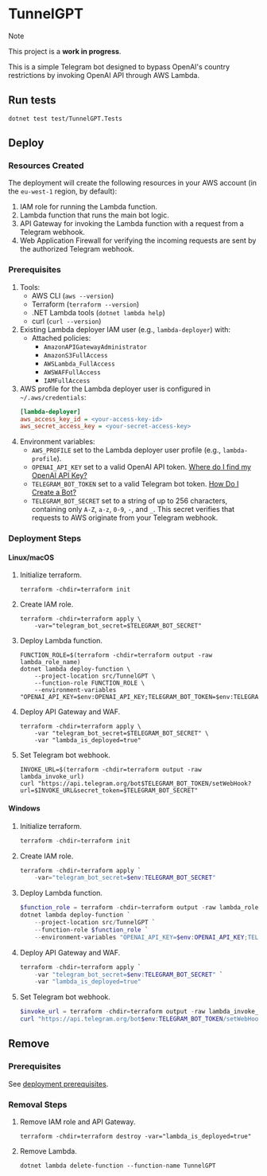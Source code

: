 # TunnelGPT

> [!NOTE]  
> This project is a **work in progress**.

This is a simple Telegram bot designed to bypass OpenAI's country restrictions by invoking OpenAI API through AWS Lambda.

## Run tests

```shell
dotnet test test/TunnelGPT.Tests
```

## Deploy

### Resources Created

The deployment will create the following resources in your AWS account (in the `eu-west-1` region, by default):

1. IAM role for running the Lambda function.
2. Lambda function that runs the main bot logic.
3. API Gateway for invoking the Lambda function with a request from a Telegram webhook.
4. Web Application Firewall for verifying the incoming requests are sent by the authorized Telegram webhook.

### Prerequisites

1. Tools:
   - AWS CLI (`aws --version`)
   - Terraform (`terraform --version`)
   - .NET Lambda tools (`dotnet lambda help`)
   - curl (`curl --version`)
2. Existing Lambda deployer IAM user (e.g., `lambda-deployer`) with:
   - Attached policies:
     - `AmazonAPIGatewayAdministrator`
     - `AmazonS3FullAccess`
     - `AWSLambda_FullAccess`
     - `AWSWAFFullAccess`
     - `IAMFullAccess`
3. AWS profile for the Lambda deployer user is configured in `~/.aws/credentials`:
   ```ini
   [lambda-deployer]
   aws_access_key_id = <your-access-key-id>
   aws_secret_access_key = <your-secret-access-key>
   ```
4. Environment variables:
   - `AWS_PROFILE` set to the Lambda deployer user profile (e.g., `lambda-profile`).
   - `OPENAI_API_KEY` set to a valid OpenAI API token. [Where do I find my OpenAI API Key?](https://help.openai.com/articles/4936850-where-do-i-find-my-openai-api-key)
   - `TELEGRAM_BOT_TOKEN` set to a valid Telegram bot token. [How Do I Create a Bot?](https://core.telegram.org/bots#how-do-i-create-a-bot)
   - `TELEGRAM_BOT_SECRET` set to a string of up to 256 characters, containing only `A-Z`, `a-z`, `0-9`, `-`, and `_`.
        This secret verifies that requests to AWS originate from your Telegram webhook.  

### Deployment Steps

#### Linux/macOS

1. Initialize terraform.
   ```shell
   terraform -chdir=terraform init
   ```
2. Create IAM role.
   ```shell
   terraform -chdir=terraform apply \
       -var="telegram_bot_secret=$TELEGRAM_BOT_SECRET"
   ```
3. Deploy Lambda function.
   ```shell
   FUNCTION_ROLE=$(terraform -chdir=terraform output -raw lambda_role_name)    
   dotnet lambda deploy-function \
       --project-location src/TunnelGPT \
       --function-role FUNCTION_ROLE \
       --environment-variables "OPENAI_API_KEY=$env:OPENAI_API_KEY;TELEGRAM_BOT_TOKEN=$env:TELEGRAM_BOT_TOKEN"
   ```
4. Deploy API Gateway and WAF.
   ```shell
   terraform -chdir=terraform apply \
       -var "telegram_bot_secret=$TELEGRAM_BOT_SECRET" \
       -var "lambda_is_deployed=true"
   ```
5. Set Telegram bot webhook.
   ```shell
   INVOKE_URL=$(terraform -chdir=terraform output -raw lambda_invoke_url)
   curl "https://api.telegram.org/bot$TELEGRAM_BOT_TOKEN/setWebHook?url=$INVOKE_URL&secret_token=$TELEGRAM_BOT_SECRET"
   ```

#### Windows

1. Initialize terraform.
   ```powershell
   terraform -chdir=terraform init
   ```
2. Create IAM role.
   ```powershell
   terraform -chdir=terraform apply `
       -var="telegram_bot_secret=$env:TELEGRAM_BOT_SECRET"
   ```
3. Deploy Lambda function.
   ```powershell
   $function_role = terraform -chdir=terraform output -raw lambda_role_name    
   dotnet lambda deploy-function `
       --project-location src/TunnelGPT `
       --function-role $function_role `
       --environment-variables "OPENAI_API_KEY=$env:OPENAI_API_KEY;TELEGRAM_BOT_TOKEN=$env:TELEGRAM_BOT_TOKEN"
   ```
4. Deploy API Gateway and WAF.
   ```powershell
   terraform -chdir=terraform apply `
       -var "telegram_bot_secret=$env:TELEGRAM_BOT_SECRET" `
       -var "lambda_is_deployed=true"
   ```
5. Set Telegram bot webhook.
   ```powershell
   $invoke_url = terraform -chdir=terraform output -raw lambda_invoke_url
   curl "https://api.telegram.org/bot$env:TELEGRAM_BOT_TOKEN/setWebHook?url=$invoke_url&secret_token=$env:TELEGRAM_BOT_SECRET"
   ```

## Remove

### Prerequisites

See [deployment prerequisites](#prerequisites).

### Removal Steps

1. Remove IAM role and API Gateway.
   ```shell
   terraform -chdir=terraform destroy -var="lambda_is_deployed=true"
   ```
2. Remove Lambda.
   ```shell
   dotnet lambda delete-function --function-name TunnelGPT
   ```